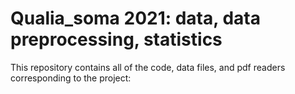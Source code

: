 # Qualia_soma 2021: data, data preprocessing, statistics

This repository contains all of the code, data files, and pdf readers corresponding to the project:



